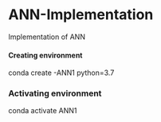 # ANN-Implementation
Implementation of ANN
#### Creating environment

conda create -ANN1 python=3.7

### Activating environment 
conda activate ANN1